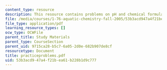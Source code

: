 ```yaml
---
content_type: resource
description: This resource contains problems on pH and chemical formula.
file: /media/courses/1-76-aquatic-chemistry-fall-2005/53b3acd947a4f21bea61b228b1d9c777_practiceproblems.pdf
file_type: application/pdf
learning_resource_types: []
ocw_type: OCWFile
parent_title: Study Materials
parent_type: CourseSection
parent_uid: 9715ca28-b5c7-6a05-2d0e-682b907de8cf
resourcetype: Document
title: practiceproblems.pdf
uid: 53b3acd9-47a4-f21b-ea61-b228b1d9c777
---
```

